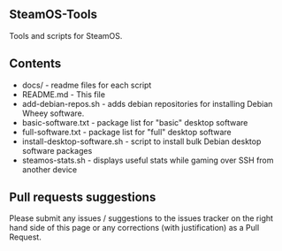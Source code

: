 ## SteamOS-Tools
Tools and scripts for SteamOS.

## Contents
* docs/ - readme files for each script
* README.md - This file
* add-debian-repos.sh - adds debian repositories for installing Debian Wheey software.
* basic-software.txt - package list for "basic" desktop software
* full-software.txt - package list for "full" desktop software
* install-desktop-software.sh - script to install bulk Debian desktop software packages
* steamos-stats.sh - displays useful stats while gaming over SSH from another device

## Pull requests suggestions
Please submit any issues / suggestions to the issues tracker on the right hand side of this page
or any corrections (with justification) as a Pull Request.
